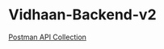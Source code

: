 # Vidhaan-Backend-v2


[Postman API Collection](https://api.postman.com/collections/17433654-b9bfe93f-f2a0-4739-926d-01163d6c5643?access_key=PMAT-01GJMTCGVV2E1YS6KD0R4JSCXC)
